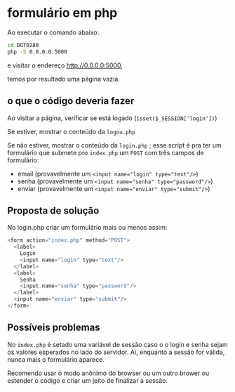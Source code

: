 # formulário em php

Ao executar o comando abaixo:

```bash
cd DGT0280
php -S 0.0.0.0:5000
```

e visitar o endereço <http://0.0.0.0:5000>,

temos por resultado uma página vazia.

## o que o código deveria fazer

Ao visitar a página, verificar se está logado (`isset($_SESSION['login'])`)

Se estiver, mostrar o conteúdo da `logou.php`

Se não estiver, mostrar o conteúdo da `login.php` ; esse script é pra ter um
formulário que submete pro `index.php` um `POST` com três campos de formulário:

- email (provavelmente um `<input name="login" type="text"/>`)
- senha (provavelmente um `<input name="senha" type="password"/>`)
- enviar (provavelmente um `<input name="enviar" type="submit"/>`)

## Proposta de solução

No login.php criar um formulário mais ou menos assim:

```php
<form action="index.php" method="POST">
  <label>
    Login
    <input name="login" type="text"/>
  </label>
  <label>
    Senha
    <input name="senha" type="password"/>
  </label>
  <input name="enviar" type="submit"/>
</form>
```

## Possíveis problemas

No `index.php` é setado uma variável de sessão caso o o login e senha sejam os
valores esperados no lado do servidor. Aí, enquanto a sessão for válida, nunca
mais o formulário aparece.

Recomendo usar o modo anônimo do browser ou um outro brower ou estender o código
e criar um jeito de finalizar a sessão.
